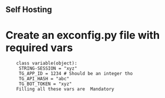## Self Hosting


# Create an exconfig.py  file with required vars
```
    class variable(object):
     STRING-SESSION = "xyz"
     TG_APP_ID = 1234 # Should be an integer tho
     TG_API_HASH = "abc"
     TG_BOT_TOKEN = "xyz"
    Filling all these vars are  Mandatory

```
